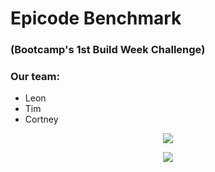 # Epicode Benchmark
### (Bootcamp's 1st Build Week Challenge)
<h3>Our team:</h3>
<ul>
  <li>Leon</li>
  <li>Tim</li>
  <li>Cortney</li>
</ul>
<p align="center">
  <img src="https://media4.giphy.com/media/pdwbAAIpEqiKfdcCwv/giphy.gif?cid=ecf05e4711y8tpbhdbgvvmzwby1yy3c6u2flql0f7ulz6hev&rid=giphy.gif&ct=ts"/>
</p>

<p align="center">
  <img src="https://i.pinimg.com/originals/d3/ca/2b/d3ca2b6b5b0d90c4b98195b205defa29.gif"/>
</p>
